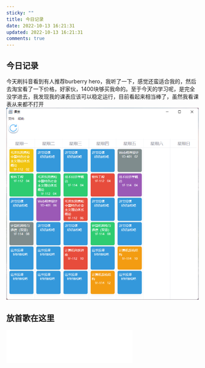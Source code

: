 ```yaml
---
sticky: ""
title: 今日记录
date: 2022-10-13 16:21:31
updated: 2022-10-13 16:21:31
comments: true
---
```

## 今日记录

今天刷抖音看到有人推荐burberry hero，我听了一下，感觉还蛮适合我的，然后去淘宝看了一下价格，好家伙，1400块够买我命的。至于今天的学习呢，是完全没学进去，我发现我的课表应该可以稳定运行，目前看起来相当棒了，虽然我看课表从来都不打开![课表截图](source/images/uploads/qq截图20221013183939.png)

## 放首歌在这里

<iframe frameborder="no" border="0" marginwidth="0" marginheight="0" width=330 height=86 src="//music.163.com/outchain/player?type=2&id=1950512101&auto=1&height=66"></iframe>